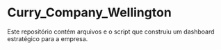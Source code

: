 # Curry_Company_Wellington
Este repositório contém arquivos e o script que construiu um dashboard estratégico para a empresa.
